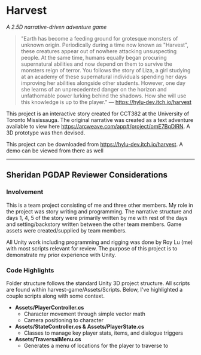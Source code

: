 # Harvest

_A 2.5D narrative-driven adventure game_

>"Earth has become a feeding ground for grotesque monsters of unknown origin. Periodically during a time now known as "Harvest", these creatures appear out of nowhere attacking unsuspecting people. At the same time, humans equally began procuring supernatural abilities and now depend on them to survive the monsters reign of terror.
You follows the story of Liza, a girl studying at an academy of these supernatural individuals spending her days improving her abilities alongside other students. However, one day she learns of an unprecedented danger on the horizon and unfathomable power lurking behind the shadows. How she will use this knowledge is up to the player." — https://hylu-dev.itch.io/harvest

This project is an interactive story created for CCT382 at the University of Toronto Mississauga. The original narrative was created as a text adventure available to view here https://arcweave.com/app#/project/omE7BqDlRN. A 3D prototype was then devised.

This project can be downloaded from https://hylu-dev.itch.io/harvest. A demo can be viewed from there as well

---

## Sheridan PGDAP Reviewer Considerations

### Involvement

This is a team project consisting of me and three other members. My role in the project was story writing and programming. The narrative structure and days 1, 4, 5 of the story were primarily written by me with rest of the days and setting/backstory written between the other team members. Game assets were created/supplied by team members.

All Unity work including programming and rigging was done by Roy Lu (me) with most scripts relevant for review. The purpose of this project is to demonstrate my prior experience with Unity.

### Code Highlights

Folder structure follows the standard Unity 3D project structure. All scripts are found within harvest-game/Assets/Scripts. Below, I've highlighted a couple scripts along with some context.

- **Assets/PlayerController.cs**
  - Character movement through simple vector math
  - Camera positioning to character
- **Assets/StateController.cs & Assets/PlayerState.cs**
  - Classes to manage key player stats, items, and dialogue triggers
- **Assets/TraversalMenu.cs**
  - Generates a menu of locations for the player to traverse to
